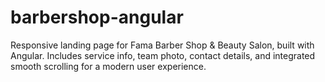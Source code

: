 # barbershop-angular
Responsive landing page for Fama Barber Shop &amp; Beauty Salon, built with Angular. Includes service info, team photo, contact details, and integrated smooth scrolling for a modern user experience.
